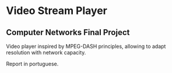 # Video Stream Player
## Computer Networks Final Project

Video player inspired by MPEG-DASH principles, allowing to adapt resolution with network capacity.

Report in portuguese.
